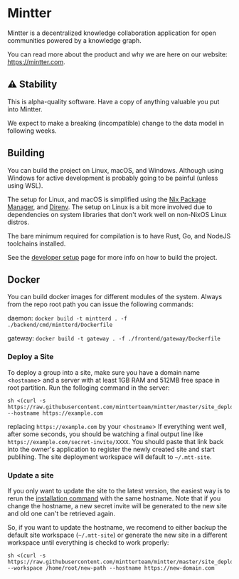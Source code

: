 # Mintter

Mintter is a decentralized knowledge collaboration application for open
communities powered by a knowledge graph.

You can read more about the product and why we are here on our website:
https://mintter.com.

## ⚠️ Stability

This is alpha-quality software. Have a copy of anything valuable you put into
Mintter.

We expect to make a breaking (incompatible) change to the data model in
following weeks.

## Building

You can build the project on Linux, macOS, and Windows. Although using Windows
for active development is probably going to be painful (unless using WSL).

The setup for Linux, and macOS is simplified using the
[Nix Package Manager](https://nixos.org/nix), and [Direnv](https://direnv.net).
The setup on Linux is a bit more involved due to dependencies on system
libraries that don't work well on non-NixOS Linux distros.

The bare minimum required for compilation is to have Rust, Go, and NodeJS
toolchains installed.

See the [developer setup](./docs/dev-setup.md) page for more info on how to
build the project.

## Docker

You can build docker images for different modules of the system. Always from the
repo root path you can issue the following commands:

daemon: `docker build -t mintterd . -f ./backend/cmd/mintterd/Dockerfile`

gateway: `docker build -t gateway . -f ./frontend/gateway/Dockerfile`

### Deploy a Site

To deploy a group into a site, make sure you have a domain name <`hostname`> and
a server with at least 1GB RAM and 512MB free space in root partition. 
Run the folloging command in the server:

```shell
sh <(curl -s https://raw.githubusercontent.com/mintterteam/mintter/master/site_deployment.sh) --hostname https://example.com
```
replacing `https://example.com` by your <`hostname`>
If everything went well, after some seconds, you should be watching a final output
line like `https://example.com/secret-invite/XXXX`. You should paste that link
back into the owner's application to register the newly created site and start
publihing. The site deployment workspace will default to `~/.mtt-site`.

### Update a site

If you only want to update the site to the latest version, the easiest way is to
rerun the [installation command](#deploy-a-site) with the same hostname. Note that if you change 
the hostname, a new secret invite will be generated to the new site and old one can't be 
retrieved again. 

So, if you want to update the hostname, we recomend to either backup the default site 
workspace (`~/.mtt-site`) or generate the new site in a different workspace until 
everything is checkd to work properly:

```shell
sh <(curl -s https://raw.githubusercontent.com/mintterteam/mintter/master/site_deployment.sh) --workspace /home/root/new-path --hostname https://new-domain.com
```
